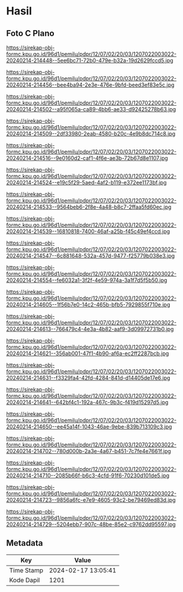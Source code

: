 # Hasil

## Foto C Plano

https://sirekap-obj-formc.kpu.go.id/96d1/pemilu/pdpr/12/07/02/20/03/1207022003022-20240214-214448--5ee6bc71-72b0-479e-b32a-19d2629fccd5.jpg

https://sirekap-obj-formc.kpu.go.id/96d1/pemilu/pdpr/12/07/02/20/03/1207022003022-20240214-214456--bee4ba94-2e3e-476e-9bfd-beed3ef83e5c.jpg

https://sirekap-obj-formc.kpu.go.id/96d1/pemilu/pdpr/12/07/02/20/03/1207022003022-20240214-214502--a95f065a-ca89-4bb6-ae33-d92425278b63.jpg

https://sirekap-obj-formc.kpu.go.id/96d1/pemilu/pdpr/12/07/02/20/03/1207022003022-20240214-214509--2df33980-2eab-4580-b20c-4e9b8dc714c8.jpg

https://sirekap-obj-formc.kpu.go.id/96d1/pemilu/pdpr/12/07/02/20/03/1207022003022-20240214-214516--9e0160d2-caf1-4f6e-ae3b-72b67d8e1107.jpg

https://sirekap-obj-formc.kpu.go.id/96d1/pemilu/pdpr/12/07/02/20/03/1207022003022-20240214-214524--e19c5f29-5aed-4af2-b119-e372ee1173bf.jpg

https://sirekap-obj-formc.kpu.go.id/96d1/pemilu/pdpr/12/07/02/20/03/1207022003022-20240214-214533--9564beb6-2f8e-4a48-b8c7-2ffaa5fd60ec.jpg

https://sirekap-obj-formc.kpu.go.id/96d1/pemilu/pdpr/12/07/02/20/03/1207022003022-20240214-214539--16810818-7400-46af-a25b-f45c49ef4ccd.jpg

https://sirekap-obj-formc.kpu.go.id/96d1/pemilu/pdpr/12/07/02/20/03/1207022003022-20240214-214547--6c881648-532a-457d-9477-f25779b038e3.jpg

https://sirekap-obj-formc.kpu.go.id/96d1/pemilu/pdpr/12/07/02/20/03/1207022003022-20240214-214554--fe6032a1-3f2f-4e59-974a-3a1f7d5f5b50.jpg

https://sirekap-obj-formc.kpu.go.id/96d1/pemilu/pdpr/12/07/02/20/03/1207022003022-20240214-214605--1f56b7e0-14c2-465b-bfb5-7929855f710e.jpg

https://sirekap-obj-formc.kpu.go.id/96d1/pemilu/pdpr/12/07/02/20/03/1207022003022-20240214-214613--766479c4-4e3a-4b82-aaf9-3d09972731b0.jpg

https://sirekap-obj-formc.kpu.go.id/96d1/pemilu/pdpr/12/07/02/20/03/1207022003022-20240214-214621--356ab001-47f1-4b90-af6a-ec2ff2287bcb.jpg

https://sirekap-obj-formc.kpu.go.id/96d1/pemilu/pdpr/12/07/02/20/03/1207022003022-20240214-214631--f3329fa4-42fd-4284-841d-d14405de17e6.jpg

https://sirekap-obj-formc.kpu.go.id/96d1/pemilu/pdpr/12/07/02/20/03/1207022003022-20240214-214641--642bf4c1-192a-467c-9b3c-f419d15297d5.jpg

https://sirekap-obj-formc.kpu.go.id/96d1/pemilu/pdpr/12/07/02/20/03/1207022003022-20240214-214650--ee45a14f-1043-46ae-9ebe-839b713109c3.jpg

https://sirekap-obj-formc.kpu.go.id/96d1/pemilu/pdpr/12/07/02/20/03/1207022003022-20240214-214702--780d000b-2a3e-4a67-b451-7c7fe4e7661f.jpg

https://sirekap-obj-formc.kpu.go.id/96d1/pemilu/pdpr/12/07/02/20/03/1207022003022-20240214-214710--2085b66f-b6c3-4cfd-91f6-70230d101de5.jpg

https://sirekap-obj-formc.kpu.go.id/96d1/pemilu/pdpr/12/07/02/20/03/1207022003022-20240214-214723--9856a6fc-e7e9-4605-93c2-be79469ed83d.jpg

https://sirekap-obj-formc.kpu.go.id/96d1/pemilu/pdpr/12/07/02/20/03/1207022003022-20240214-214729--5204ebb7-907c-48be-85e2-c9762dd95597.jpg


## Metadata

| Key        | Value               |
| ---------- | ------------------- |
| Time Stamp | 2024-02-17 13:05:41 |
| Kode Dapil | 1201                |




